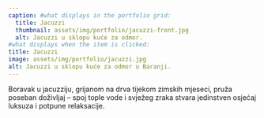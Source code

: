```yaml
---
caption: #what displays in the portfolio grid:
  title: Jacuzzi
  thumbnail: assets/img/portfolio/jacuzzi-front.jpg
  alt: Jacuzzi u sklopu kuće za odmor.
#what displays when the item is clicked:
title: Jacuzzi
image: assets/img/portfolio/jacuzzi.jpg
alt: Jacuzzi u sklopu kuće za odmor u Baranji.
---
```

Boravak u jacuzziju, grijanom na drva tijekom zimskih mjeseci, pruža poseban doživljaj – spoj tople vode i svježeg zraka stvara jedinstven osjećaj luksuza i potpune relaksacije.

